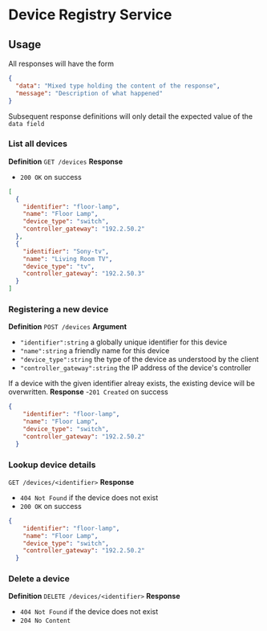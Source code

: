# Device Registry Service

## Usage

All responses will have the form
```json
{
  "data": "Mixed type holding the content of the response",
  "message": "Description of what happened"
}
```
Subsequent response definitions will only detail the expected value of the `data field`

### List all devices
**Definition**
`GET /devices`
**Response**
- `200 OK` on success
```json
[
  {
    "identifier": "floor-lamp",
    "name": "Floor Lamp",
    "device_type": "switch",
    "controller_gateway": "192.2.50.2"
  },
  {
    "identifier": "Sony-tv",
    "name": "Living Room TV",
    "device_type": "tv",
    "controller_gateway": "192.2.50.3"
  }
]
```
### Registering a new device
**Definition**
`POST /devices`
**Argument**
- `"identifier":string` a globally unique identifier for this device
- `"name":string` a friendly name for this device
- `"device_type":string` the type of the device as understood by the client
- `"controller_gateway":string` the IP address of the device's controller

If a device with the given identifier alreay exists, the existing device will be overwritten.
**Response**
-`201 Created` on success
```json
{
    "identifier": "floor-lamp",
    "name": "Floor Lamp",
    "device_type": "switch",
    "controller_gateway": "192.2.50.2"
  }
```
### Lookup device details
`GET /devices/<identifier>`
**Response**
- `404 Not Found` if the device does not exist
- `200 OK` on success
```json
{
    "identifier": "floor-lamp",
    "name": "Floor Lamp",
    "device_type": "switch",
    "controller_gateway": "192.2.50.2"
  }
```
### Delete a device
**Definition**
`DELETE /devices/<identifier>`
**Response**
- `404 Not Found` if the device does not exist
- `204 No Content`